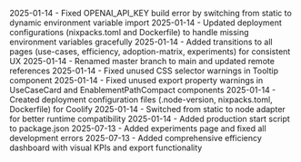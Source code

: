 2025-01-14 - Fixed OPENAI_API_KEY build error by switching from static to dynamic environment variable import
2025-01-14 - Updated deployment configurations (nixpacks.toml and Dockerfile) to handle missing environment variables gracefully
2025-01-14 - Added transitions to all pages (use-cases, efficiency, adoption-matrix, experiments) for consistent UX
2025-01-14 - Renamed master branch to main and updated remote references
2025-01-14 - Fixed unused CSS selector warnings in Tooltip component
2025-01-14 - Fixed unused export property warnings in UseCaseCard and EnablementPathCompact components
2025-01-14 - Created deployment configuration files (.node-version, nixpacks.toml, Dockerfile) for Coolify
2025-01-14 - Switched from static to node adapter for better runtime compatibility
2025-01-14 - Added production start script to package.json
2025-07-13 - Added experiments page and fixed all development errors
2025-07-13 - Added comprehensive efficiency dashboard with visual KPIs and export functionality
